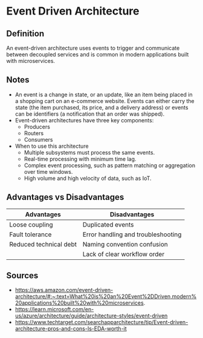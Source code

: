 # Event Driven Architecture

## Definition
An event-driven architecture uses events to trigger and communicate between decoupled services and is common in modern applications built with microservices.

## Notes
- An event is a change in state, or an update, like an item being placed in a shopping cart on an e-commerce website. Events can either carry the state (the item purchased, its price, and a delivery address) or events can be identifiers (a notification that an order was shipped).
- Event-driven architectures have three key components: 
  - Producers
  - Routers
  - Consumers
- When to use this architecture
  - Multiple subsystems must process the same events.
  - Real-time processing with minimum time lag.
  - Complex event processing, such as pattern matching or aggregation over time windows.
  - High volume and high velocity of data, such as IoT.

## Advantages vs Disadvantages
| Advantages | Disadvantages |
| ---------- | ------------- |
| Loose coupling | Duplicated events |
| Fault tolerance | Error handling and troubleshooting |
| Reduced technical debt | Naming convention confusion |
| | Lack of clear workflow order |

## Sources
- https://aws.amazon.com/event-driven-architecture/#:~:text=What%20is%20an%20Event%2DDriven,modern%20applications%20built%20with%20microservices.
- https://learn.microsoft.com/en-us/azure/architecture/guide/architecture-styles/event-driven
- https://www.techtarget.com/searchapparchitecture/tip/Event-driven-architecture-pros-and-cons-Is-EDA-worth-it